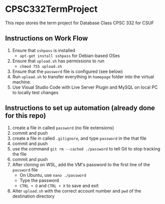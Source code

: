 # CPSC332TermProject
This repo stores the term project for Database Class CPSC 332 for CSUF

## Instructions on Work Flow
1) Ensure that `sshpass` is installed
    - `apt-get install sshpass` for Debian-based OSes
2) Ensure that `upload.sh` has permissions to run
    - `chmod 755 upload.sh`
3) Ensure that the `password` file is configured (see below)
4) Run `upload.sh` to transfer everything in `homepage` folder into the virtual machine.
5) Use Visual Studio Code with Live Server Plugin and MySQL on local PC to locally test changes

## Instructions to set up automation (already done for this repo)
1) create a file in called `password` (no file extensions)
2) commit and push
3) create a file in called `.gitignore`, and type `password` in the that file
4) commit and push
5) use the command `git rm --cached ./password` to tell Git to stop tracking the file
6) commit and push
7) After cloning on WSL, add the VM's password to the first line of the `password` file
    - On Ubuntu, use `nano ./password`
    - Type the password
    - `CTRL + O` and `CTRL + X` to save and exit
8) Alter `upload.sh` with the correct account number and `pwd` of the destination directory